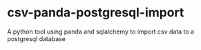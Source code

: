 # csv-panda-postgresql-import
A python tool using panda and sqlalchemy to import csv data to a postgresql database
